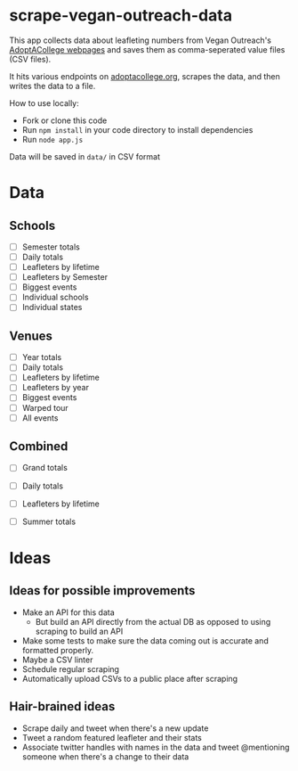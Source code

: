 scrape-vegan-outreach-data
==========================

This app collects data about leafleting numbers from Vegan Outreach's [AdoptACollege webpages](http://adoptacollege.org) and saves them as comma-seperated value files (CSV files).

It hits various endpoints on [adoptacollege.org](http://adoptacollege.org), scrapes the data, and then writes the data to a file.

How to use locally:
* Fork or clone this code
* Run ``npm install`` in your code directory to install dependencies
* Run ``node app.js``

Data will be saved in ``data/`` in CSV format


# Data

## Schools
* [ ] Semester totals
* [ ] Daily totals
* [ ] Leafleters by lifetime
* [ ] Leafleters by Semester
* [ ] Biggest events
* [ ] Individual schools
* [ ] Individual states

## Venues
* [ ] Year totals
* [ ] Daily totals
* [ ] Leafleters by lifetime
* [ ] Leafleters by year
* [ ] Biggest events
* [ ] Warped tour
* [ ] All events

## Combined
* [ ] Grand totals
* [ ] Daily totals
* [ ] Leafleters by lifetime
* [ ] Summer totals



# Ideas
## Ideas for possible improvements
* Make an API for this data
  * But build an API directly from the actual  DB as opposed to using scraping to build an API
* Make some tests to make sure the data coming out is accurate and formatted properly.
 * Maybe a CSV linter
* Schedule regular scraping
* Automatically upload CSVs to a public place after scraping


## Hair-brained ideas
* Scrape daily and tweet when there's a new update
* Tweet a random featured leafleter and their stats
* Associate twitter handles with names in the data and tweet @mentioning someone when there's a change to their data
